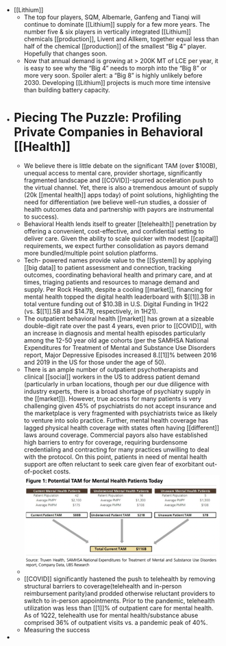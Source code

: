 - [[Lithium]]
	- The top four players, SQM, Albemarle, Ganfeng and Tianqi will continue to dominate [[Lithium]] supply for a few more years. The number five & six players in vertically integrated [[Lithium]] chemicals [[production]], Livent and Allkem, together equal less than half of the chemical [[production]] of the smallest “Big 4” player. Hopefully that changes soon.
	- Now that annual demand is growing at > 200K MT of LCE per year, it is easy to see why the “Big 4” needs to morph into the “Big 8” or more very soon. Spoiler alert: a “Big 8” is highly unlikely before 2030. Developing [[Lithium]] projects is much more time intensive than building battery capacity.
- # Piecing The Puzzle: Profiling Private Companies in Behavioral [[Health]]
	- We believe there is little debate on the significant TAM (over $100B), unequal access to mental care, provider shortage, significantly fragmented landscape and [[COVID]]-spurred acceleration push to the virtual channel. Yet, there is also a tremendous amount of supply (20k [[mental health]] apps today) of point solutions, highlighting the need for differentiation (we believe well-run studies, a dossier of health outcomes data and partnership with payors are instrumental to success).
	- Behavioral Health lends itself to greater [[telehealth]] penetration by offering a convenient, cost-effective, and confidential setting to deliver care. Given the ability to scale quicker with modest [[capital]] requirements, we expect further consolidation as payors demand more bundled/multiple point solution platforms.
	- Tech- powered names provide value to the [[System]] by applying [[big data]] to patient assessment and connection, tracking outcomes, coordinating behavioral health and primary care, and at times, triaging patients and resources to manage demand and supply. Per Rock Health, despite a cooling [[market]], financing for mental health topped the digital health leaderboard with $[[1]].3B in total venture funding out of $10.3B in U.S. Digital Funding in 1H22 (vs. $[[1]].5B and $14.7B, respectively, in 1H21).
	- The outpatient behavioral health [[market]] has grown at a sizeable double-digit rate over the past 4 years, even prior to [[COVID]], with an increase in diagnosis and mental health episodes particularly among the 12-50 year old age cohorts (per the SAMHSA National Expenditures for Treatment of Mental and Substance Use Disorders report, Major Depressive Episodes increased 8.[[1]]% between 2016 and 2019 in the US for those under the age of 50).
	- There is an ample number of outpatient psychotherapists and clinical [[social]] workers in the US to address patient demand (particularly in urban locations, though per our due diligence with industry experts, there is a broad shortage of psychiatry supply in the [[market]]). However, true access for many patients is very challenging given 45% of psychiatrists do not accept insurance and the marketplace is very fragmented with psychiatrists twice as likely to venture into solo practice. Further, mental health coverage has lagged physical health coverage with states often having [[different]] laws around coverage. Commercial payors also have established high barriers to entry for coverage, requiring burdensome credentialing and contracting for many practices unwilling to deal with the protocol. On this point, patients in need of mental health support are often reluctant to seek care given fear of exorbitant out-of-pocket costs.
	- ![image.png](../assets/image_1661423332361_0.png)
	- [[COVID]] significantly hastened the push to telehealth by removing structural barriers to coverage(telehealth and in-person reimbursement parity)and prodded otherwise reluctant providers to switch to in-person appointments. Prior to the pandemic, telehealth utilization was less than [[1]]% of outpatient care for mental health. As of 1Q22, telehealth use for mental health/substance abuse comprised 36% of outpatient visits vs. a pandemic peak of 40%.
	- Measuring the success
-